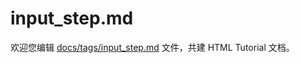 input_step.md
===

欢迎您编辑 <a target="__blank" href="https://github.com/jaywcjlove/html-tutorial/blob/main/docs/tags/input_step.md">docs/tags/input_step.md</a> 文件，共建 HTML Tutorial 文档。